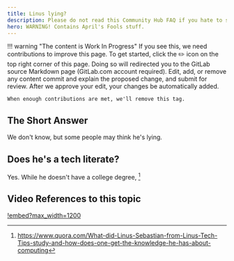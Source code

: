 ```yaml
---
title: Linus lying?
description: Please do not read this Community Hub FAQ if you hate to see the truth.
hero: WARNING! Contains April's Fools stuff.
---
```


!!! warning "The content is Work In Progress"
    If you see this, we need contributions to improve this page. To get started, click the :pencil2: icon on the
    top right corner of this page. Doing so will redirected you to the GitLab source Markdown page (GitLab.com account
    required). Edit, add, or remove any content commit and explain the proposed change, and submit for review.
    After we approve your edit, your changes be automatically added.

    When enough contributions are met, we'll remove this tag.

## The Short Answer
We don't know, but some people may think he's lying.

## Does he's a tech literate?
Yes. While he doesn't have a college degree, [^1]

## Video References to this topic
[!embed?max_width=1200](https://www.youtube.com/watch?v=pYQtusd8deU)

[^1]: https://www.quora.com/What-did-Linus-Sebastian-from-Linus-Tech-Tips-study-and-how-does-one-get-the-knowledge-he-has-about-computing